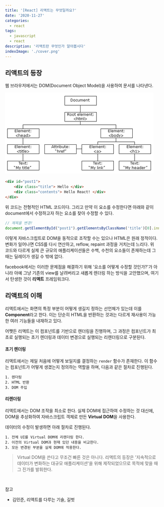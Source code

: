 ```yaml
---
title: '[React] 리액트는 무엇일까요?'
date: '2020-11-27'
categories:
  - react
tags:
  - javascript
  - react
description: '리액트란 무엇인가 알아봅시다'
indexImage: './cover.png'
---
```


## 리액트의 등장  

웹 브라우저에서는 DOM(Document Object Model)을 사용하여 문서를 나타낸다.

![DOM](./DOM_tree.gif)  

``` html
<div id="post1">
	<div class="title"> Hello </div>
	<div class="contents"> Hello React! </div>
</div>
```

위 코드는 전형적인 HTML 코드이다.
그리고 만약 이 요소를 수정한다면 아래와 같이 document에서 수정하고자 하는 요소를 찾아 수정할 수 있다.

``` javascript
// 제목을 변경!
document.getElementById("post1").getElementsByClassName('title')[0].innerHTML = 'Good Bye!'
```

이렇게 자바스크립트로 DOM을 동적으로 조작할 수는 있으나 HTML은 원래 정적이다. 
변화가 일어나면 CSS를 다시 연산하고, reflow, repaint 과정을 거치는데 느리다.
위 코드와 다르게 실제 큰 규모의 애플리케이션들은 수백, 수천의 요소들이 존재하는데 그 때는 딜레이가 생길 수 밖에 없다.  

facebook에서는 이러한 문제점을 해결하기 위해 '요소를 어떻게 수정할 것인가?'가 아니라 
아예 그냥 기존의 view를 날려버리고 새롭게 렌더링 하는 방식을 고안했으며, 
여기서 탄생한 것이 **리액트** 프레임워크다.


## 리액트의 이해  

리액트에서는 화면의 특정 부분이 어떻게 생길지 정하는 선언체가 있는데 이를 **Component**라고 한다. 
이는 단순히 HTML을 반환하는 것과는 다르게 재사용이 가능한 여러 기능들을 내재하고 있다. 

어쨋든 리액트는 이 컴포넌트를 기반으로 렌더링을 진행하며, 
그 과정은 컴포넌트가 최초로 실행되는 초기 렌더링과 
데이터 변경으로 실행되는 리렌더링으로 구분된다. 

#### 초기 렌더링  

리액트에서는 제일 처음에 어떻게 보일지를 결정하는 ```render``` 함수가 존재한다. 
이 함수는 컴포넌트가 어떻게 생겼는지 정의하는 역할을 하며, 다음과 같은 절차로 진행된다.  

	1. 렌더링
	2. HTML 반환
	3. DOM 주입

#### 리렌더링  

리액트에서는 DOM 조작을 최소로 한다. 
실제 DOM에 접근하여 수정하는 것 대신에, 
DOM을 추상화하여 자바스크립트 객체로 만든 **Virtual DOM**을 사용한다. 

데이터의 수정이 발생하면 아래 절차로 진행된다.  

	1. 전체 UI를 Virtual DOM에 리렌더링 한다.
	2. 이전의 Virtual DOM과 현재 있던 내용을 비교한다.
	3. 모든 변경된 부분을 실제 DOM에 적용한다.

> Virtual DOM을 쓴다고 무조건 빠른 것은 아니다. 리액트의 등장은 '지속적으로 데이터가 변화하는 대규모 애플리케이션'을 위해 제작되었으므로 목적에 맞을 때 그 진가를 발휘한다.

<br/>

참고
- 김민준, 리액트를 다루는 기술, 길벗
